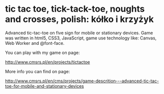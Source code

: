 tic tac toe, tick-tack-toe, noughts and crosses, polish: kółko i krzyżyk
===

Advanced tic-tac-toe on five sign for mobile or  stationary devices.  Game was written  in html5, CSS3, JavaScript, game use technology like: Canvas, Web Worker and @font-face.

You can play with my game on page:

http://www.cmsrs.pl/en/projects/tictactoe

More info you can find on page:

http://www.cmsrs.pl/en/cms/projects/game-descrition---advanced-tic-tac-toe-for-mobile-and-stationary-devices

